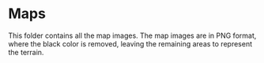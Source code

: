 # Maps

This folder contains all the map images. The map images are in PNG format, where the black color is removed, leaving the remaining areas to represent the terrain.
